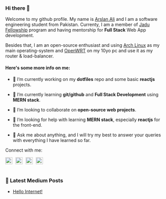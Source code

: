 ### Hi there 👋

Welcome to my github profile. My name is [Arslan Ali][github]
and I am a software engineering student from Pakistan. Currenty, I am a member of
[Jadu Fellowship][jadu] program and having mentorship for
**Full Stack** Web App development.

Besides that, I am an open-source enthusiast and using [Arch Linux][arch]
as my main operating-system and [OpenWRT][openwrt] on my 10yo pc
and use it as my router & load-balancer.

#### Here's some more info on me:

- 🔭 I’m currently working on my **dotfiles** repo and some basic **reactjs** projects.

- 🌱 I’m currently learning **git/github** and **Full Stack Development** using
  **MERN stack**.

- 👯 I’m looking to collaborate on **open-source web projects**.

- 🤔 I’m looking for help with learning **MERN stack**, especially **reactjs**
  for the front-end.

- 💬 Ask me about anything, and I will try my best to answer your queries with
  everything I have learned so far.

Connect with me:

[<img
    width="22"
    align="left"
    style="margin-right:10px"
    alt="Twitter-logo"
    src="https://upload.wikimedia.org/wikipedia/en/9/9f/Twitter_bird_logo_2012.svg"
/>][twitter]
[<img
    width="22"
    align="left"
    style="margin-right:10px"
    alt="Facebook-logo"
    src="https://upload.wikimedia.org/wikipedia/commons/5/51/Facebook_f_logo_%282019%29.svg"
/>][facebook]
[<img
    width="22"
    align="left"
    style="margin-right:10px"
    alt="LinkedIn-logo"
    src="https://content.linkedin.com/content/dam/me/business/en-us/amp/brand-site/v2/bg/LI-Bug.svg.original.svg"
/>][linkedin]

[<img
    width="22"
    align="left"
    style="margin-right:10px"
    alt="Medium-logo"
    src="https://unpkg.com/simple-icons@v4/icons/medium.svg"
/>][medium]

## <br />

### :pencil: Latest Medium Posts

<!-- BLOG-POST-LIST:START -->
- [Hello Internet!](https://medium.com/@techyarsal/hello-internet-6e840157ef75?source=rss-c4d6c427b2ef------2)
<!-- BLOG-POST-LIST:END -->

[github]: https://github.com/techyArsal/
[facebook]: https://facebook.com/techyArsal/
[twitter]: https://twitter.com/techyArsal/
[linkedin]: https://www.linkedin.com/in/techyArsal/
[medium]: https://techyArsal.medium.com/
[jadu]: https://jadujobs.com/
[arch]: https://archlinux.org/
[openwrt]: https://openwrt.org/
